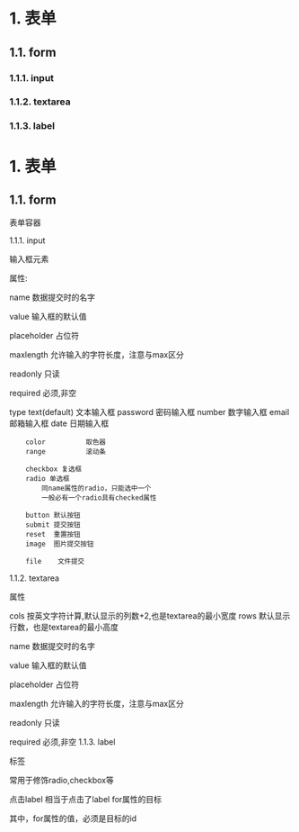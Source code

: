 # 1. 表单
## 1.1. form
### 1.1.1. input
### 1.1.2. textarea
### 1.1.3. label
# 1. 表单

## 1.1. form

表单容器

1.1.1. input

输入框元素

属性:

name            数据提交时的名字

value           输入框的默认值

placeholder     占位符

maxlength       允许输入的字符长度，注意与max区分

readonly        只读

required        必须,非空

type    text(default)  文本输入框
        password       密码输入框
        number         数字输入框
        email          邮箱输入框
        date           日期输入框

        color          取色器
        range          滚动条

        checkbox 复选框
        radio 单选框
            同name属性的radio，只能选中一个
            一般必有一个radio具有checked属性

        button 默认按钮
        submit 提交按钮
        reset  重置按钮
        image  图片提交按钮

        file    文件提交
1.1.2. textarea

属性

cols 按英文字符计算,默认显示的列数+2,也是textarea的最小宽度
rows 默认显示行数，也是textarea的最小高度

name            数据提交时的名字

value           输入框的默认值

placeholder     占位符

maxlength       允许输入的字符长度，注意与max区分

readonly        只读

required        必须,非空
1.1.3. label

标签

常用于修饰radio,checkbox等

点击label 相当于点击了label for属性的目标

其中，for属性的值，必须是目标的id
